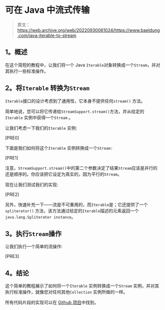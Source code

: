 # 可在 Java 中流式传输

> 原文：<https://web.archive.org/web/20220930061024/https://www.baeldung.com/java-iterable-to-stream>

## **1。概述**

在这个简短的教程中，让我们将一个 Java `Iterable`对象转换成一个`Stream`，并对其执行一些标准操作。

## **2。将`Iterable` 转换为`Stream`**

`Iterable`接口的设计考虑到了通用性，它本身不提供任何`stream()` 方法。

简单地说，您可以将它传递给`StreamSupport.stream()`方法，并从给定的`Iterable` 实例中获得一个`Stream` 。

让我们考虑一下我们的`Iterable` 实例:

[PRE0]

下面是我们如何将这个`Iterable` 实例转换成一个`Stream:`

[PRE1]

注意，`StreamSupport.stream()`中的第二个参数决定了结果`Stream`应该是并行的还是顺序的。你应该把它设定为真实的，因为平行的`Stream`。

现在让我们测试我们的实现:

[PRE2]

另外，快速补充一下——流是不可重用的，而`Iterable`是；它还提供了一个`spliterator()` 方法，该方法通过给定的`Iterable`描述的元素返回一个`java.lang.Spliterator instance`。

## **3。执行`Stream`操作**

让我们执行一个简单的流操作:

[PRE3]

## **4。结论**

这个简单的教程展示了如何将一个`Iterable` 实例转换成一个`Stream` 实例，并对其执行标准操作，就像您对任何其他`Collection` 实例所做的一样。

所有代码片段的实现可以在 [Github 项目](https://web.archive.org/web/20221205202900/https://github.com/eugenp/tutorials/tree/master/core-java-modules/core-java-streams)中找到。
